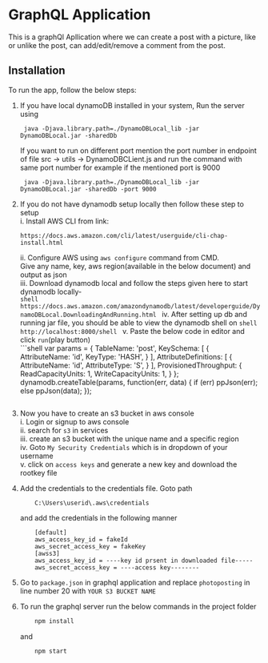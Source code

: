 # GraphQL Application

This is a graphQl Apllication where we can create a post with a picture, like or unlike the post, can add/edit/remove a comment from the post.

## Installation

To run the app, follow the below steps:

1. If you have local dynamoDB installed in your system, Run the server using
    ```shell
     java -Djava.library.path=./DynamoDBLocal_lib -jar DynamoDBLocal.jar -sharedDb
    ```
    If you want to run on different port mention the port number in endpoint of file
        src -> utils -> DynamoDBCLient.js
    and run the command with same port number for example if the mentioned port is 9000
    ```shell
     java -Djava.library.path=./DynamoDBLocal_lib -jar DynamoDBLocal.jar -sharedDb -port 9000
    ```
2. If you do not have dynamodb setup locally then follow these step to setup<br/>
    i. Install AWS CLI from link: 
    ```shell
    https://docs.aws.amazon.com/cli/latest/userguide/cli-chap-install.html
    ```
    ii. Configure AWS using `aws configure` command from CMD. <br/>Give any name, key, aws region(available in the below document) and output as json<br/>
    iii. Download dynamodb local and follow the steps given here to start dynamodb locally-<br/>
        ```shell
        https://docs.aws.amazon.com/amazondynamodb/latest/developerguide/DynamoDBLocal.DownloadingAndRunning.html
        ```
    iv. After setting up db and running jar file, you should be able to view the dynamodb shell on
        ```shell
        http://localhost:8000/shell
        ```
    v. Paste the below code in editor and click `run`(play button)<br/>
        ```shell
            var params = {
            TableName: 'post',
            KeySchema: [ 
                { 
                    AttributeName: 'id',
                    KeyType: 'HASH',
                }
            ],
            AttributeDefinitions: [ 
                {
                    AttributeName: 'id',
                    AttributeType: 'S', 
                }
            ],
            ProvisionedThroughput: { 
                ReadCapacityUnits: 1, 
                WriteCapacityUnits: 1, 
            }
        };
        dynamodb.createTable(params, function(err, data) {
            if (err) ppJson(err); 
            else ppJson(data); 
        });
    ```

3. Now you have to create an s3 bucket in aws console<br/>
    i.   Login or signup to aws console<br/>
    ii.  search for  `s3` in services<br/>
    iii. create an s3 bucket with the unique name and a specific region<br/>
    iv.  Goto `My Security Credentials` which is in dropdown of your username<br/>
    v.   click on `access keys` and generate a new key and download the rootkey file
4. Add the credentials to the credentials file. Goto path
    ```shell
        C:\Users\userid\.aws\credentials
    ```
    and add the credentials in the following manner
    ```shell
        [default]
        aws_access_key_id = fakeId
        aws_secret_access_key = fakeKey
        [awss3]
        aws_access_key_id = ----key id prsent in downloaded file-----
        aws_secret_access_key = ----access key--------
    ```
5. Go to `package.json` in graphql application and replace ``photoposting`` in line number 20 with `YOUR S3 BUCKET NAME`
4. To run the graphql server run the below commands in the project folder
    ```bash
        npm install
    ```

    and 

    ```bash
        npm start
    ```